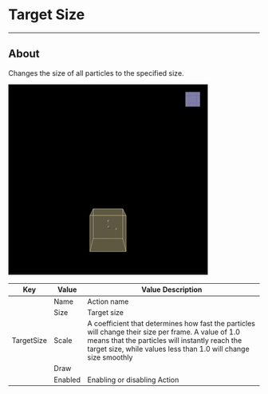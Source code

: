 # Target Size

___

## About

Changes the size of all particles to the specified size.

![alt text](media/gifs/target-size.gif)

<table><thead>
  <tr>
    <th>Key</th>
    <th>Value</th>
    <th>Value Description</th>
  </tr></thead>
<tbody>
  <tr>
    <td rowspan="5">TargetSize</td>
    <td>Name</td>
    <td>Action name</td>
  </tr>
  <tr>
    <td>Size</td>
    <td>Target size</td>
  </tr>
  <tr>
    <td>Scale</td>
    <td>A coefficient that determines how fast the particles will change their size per frame. A value of 1.0 means that the particles will instantly reach the target size, while values less than 1.0 will change size smoothly</td>
  </tr>
  <tr>
    <td>Draw</td>
    <td></td>
  </tr>
  <tr>
    <td>Enabled</td>
    <td>Enabling or disabling Action</td>
  </tr>
</tbody>
</table>
